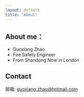 ```yaml
---
layout: default
title: "About"
---
```


## About me：

* Guoxiang Zhao
* Fire Safety Engineer
* From Shandong Now in London

## Contact

<p class="contact">
 
邮箱: guoxiang.zhao@hotmail.com 
</p>
